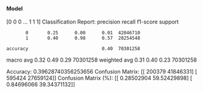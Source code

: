 #### Model
[0 0 0 ... 1 1 1]
Classification Report:
              precision    recall  f1-score   support

           0       0.25      0.00      0.01  42046710
           1       0.40      0.98      0.57  28254548

    accuracy                           0.40  70301258
   macro avg       0.32      0.49      0.29  70301258
weighted avg       0.31      0.40      0.23  70301258

Accuracy: 0.39628740356253656
Confusion Matrix:
[[  200379 41846331]
 [  595424 27659124]]
Confusion Matrix (%):
[[ 0.28502904 59.52429898]
 [ 0.84696066 39.34371132]]
